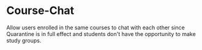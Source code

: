 # Course-Chat
Allow users enrolled in the same courses to chat with each other since Quarantine is in full effect and students don't have the opportunity to make study groups.
